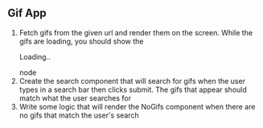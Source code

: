 ## Gif App

1. Fetch gifs from the given url and render them on the screen. While the gifs are loading, you should show the <p>Loading..</p> node
2. Create the search component that will search for gifs when the user types in a search bar then clicks submit. The gifs that appear should match what the user searches for
3. Write some logic that will render the NoGifs component when there are no gifs that match the user's search
